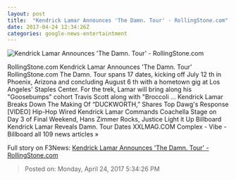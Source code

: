 ```yaml
---
layout: post
title:  "Kendrick Lamar Announces 'The Damn. Tour' - RollingStone.com"
date: 2017-04-24 12:34:26Z
categories: google-news-entertaintment
---
```


![Kendrick Lamar Announces 'The Damn. Tour' - RollingStone.com](http://img.wennermedia.com/social/rs-kendrick-lamar-8918fd71-18be-4506-b53a-c9f493eed088.jpg)

RollingStone.com Kendrick Lamar Announces 'The Damn. Tour' RollingStone.com The Damn. Tour spans 17 dates, kicking off July 12 th in Phoenix, Arizona and concluding August 6 th with a hometown gig at Los Angeles' Staples Center. For the trek, Lamar will bring along his "Goosebumps" cohort Travis Scott along with "Broccoli ... Kendrick Lamar Breaks Down The Making Of “DUCKWORTH,” Shares Top Dawg's Response [VIDEO] Hip-Hop Wired Kendrick Lamar Commands Coachella Stage on Day 3 of Final Weekend, Hans Zimmer Rocks, Justice Light it Up Billboard Kendrick Lamar Reveals Damn. Tour Dates XXLMAG.COM Complex - Vibe - Billboard all 109 news articles »


Full story on F3News: [Kendrick Lamar Announces 'The Damn. Tour' - RollingStone.com](http://www.f3nws.com/n/xvTReE)

> Posted on: Monday, April 24, 2017 5:34:26 PM
